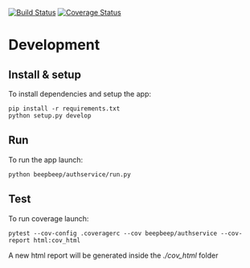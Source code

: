 [![Build Status](https://travis-ci.org/giacomodeliberali/BeepBeep-AuthService.svg?branch=master)](https://travis-ci.org/giacomodeliberali/BeepBeep-AuthService)
[![Coverage Status](https://coveralls.io/repos/github/giacomodeliberali/BeepBeep-AuthService/badge.svg?branch=master)](https://coveralls.io/github/giacomodeliberali/BeepBeep-AuthService?branch=master)

# Development

## Install & setup
To install dependencies and setup the app:
```
pip install -r requirements.txt
python setup.py develop
```

## Run

To run the app launch:
```
python beepbeep/authservice/run.py
```

## Test

To run coverage launch:
```
pytest --cov-config .coveragerc --cov beepbeep/authservice --cov-report html:cov_html
```
A new html report will be generated inside the *./cov_html* folder
